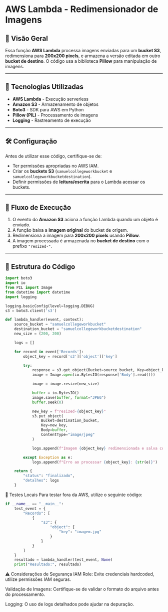 # AWS Lambda - Redimensionador de Imagens

## 📌 Visão Geral
Essa função **AWS Lambda** processa imagens enviadas para um **bucket S3**, redimensiona para **200x200 pixels**, e armazena a versão editada em outro **bucket de destino**. O código usa a biblioteca **Pillow** para manipulação de imagens.

---

## 🚀 Tecnologias Utilizadas
- **AWS Lambda** - Execução serverless
- **Amazon S3** - Armazenamento de objetos
- **Boto3** - SDK para AWS em Python
- **Pillow (PIL)** - Processamento de imagens
- **Logging** - Rastreamento de execução

---

## 🛠️ Configuração
Antes de utilizar esse código, certifique-se de:
- Ter permissões apropriadas no AWS IAM.
- Criar os **buckets S3** (`samuelcollegeworkbucket` e `samuelcollegeworkbucketdestination`).
- Definir permissões de **leitura/escrita** para o Lambda acessar os buckets.

---

## 🔄 Fluxo de Execução
1. O evento do **Amazon S3** aciona a função Lambda quando um objeto é enviado.
2. A função baixa a **imagem original** do bucket de origem.
3. Redimensiona a imagem para **200x200 pixels** usando **Pillow**.
4. A imagem processada é armazenada no **bucket de destino** com o prefixo `"resized-"`.

---

## 🔧 Estrutura do Código

```python
import boto3
import io
from PIL import Image
from datetime import datetime
import logging

logging.basicConfig(level=logging.DEBUG)
s3 = boto3.client('s3')

def lambda_handler(event, context):
    source_bucket = "samuelcollegeworkbucket"
    destination_bucket = "samuelcollegeworkbucketdestination"
    new_size = (200, 200)

    logs = []

    for record in event['Records']:
        object_key = record['s3']['object']['key']

        try:
            response = s3.get_object(Bucket=source_bucket, Key=object_key)
            image = Image.open(io.BytesIO(response['Body'].read()))

            image = image.resize(new_size)

            buffer = io.BytesIO()
            image.save(buffer, format="JPEG")
            buffer.seek(0)

            new_key = f"resized-{object_key}"
            s3.put_object(
                Bucket=destination_bucket,
                Key=new_key,
                Body=buffer,
                ContentType="image/jpeg"
            )

            logs.append(f"Imagem {object_key} redimensionada e salva como {new_key}")

        except Exception as e:
            logs.append(f"Erro ao processar {object_key}: {str(e)}")

    return {
        "status": "finalizado",
        "detalhes": logs
    }


```

🧪 Testes Locais
Para testar fora da AWS, utilize o seguinte código:

```python
if __name__ == "__main__":
    test_event = {
        "Records": [
            {
                "s3": {
                    "object": {
                        "key": "imagem.jpg"
                    }
                }
            }
        ]
    }
    resultado = lambda_handler(test_event, None)
    print("Resultado:", resultado)
```

⚠️ Considerações de Segurança
IAM Role: Evite credenciais hardcoded, utilize permissões IAM seguras.

Validação de Imagens: Certifique-se de validar o formato do arquivo antes do processamento.

Logging: O uso de logs detalhados pode ajudar na depuração.
